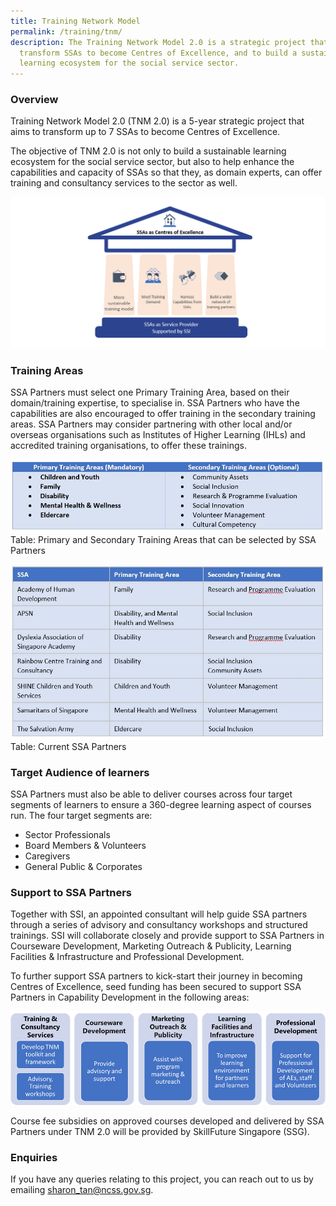 ```yaml
---
title: Training Network Model
permalink: /training/tnm/
description: The Training Network Model 2.0 is a strategic project that aims to
  transform SSAs to become Centres of Excellence, and to build a sustainable
  learning ecosystem for the social service sector.
---
```

### **Overview**
Training Network Model 2.0 (TNM 2.0) is a 5-year strategic project that aims to transform up to 7 SSAs to become Centres of Excellence.

The objective of TNM 2.0 is not only to build a sustainable learning ecosystem for the social service sector, but also to help enhance the capabilities and capacity of SSAs so that they, as domain experts, can offer training and consultancy services to the sector as well. 

![Training Network Model 2.0 (TNM 2.0)](/images/training/TNM/TNM%202.png)

### **Training Areas**
SSA Partners must select one Primary Training Area, based on their domain/training expertise, to specialise in. SSA Partners who have the capabilities are also encouraged to offer training in the secondary training areas. SSA Partners may consider partnering with other local and/or overseas organisations such as Institutes of Higher Learning (IHLs) and accredited training organisations, to offer these trainings.

![TNM 2.0: Primary and Secondary Training Areas that can be selected by SSA Partners ](/images/training/TNM/TNM-Training-Areas.jpg)
Table: Primary and Secondary Training Areas that can be selected by SSA Partners 

![Training Network Model 2.0: Current SSA Partners](/images/training/TNM/TNM-partners.jpg)
Table: Current SSA Partners

### **Target Audience of learners**
SSA Partners must also be able to deliver courses across four target segments of learners to ensure a 360-degree learning aspect of courses run. The four target segments are: 
* Sector Professionals 
* Board Members & Volunteers 
* Caregivers 
* General Public & Corporates 

### **Support to SSA Partners** 
Together with SSI, an appointed consultant will help guide SSA partners through a series of advisory and consultancy workshops and structured trainings. SSI will collaborate closely and provide support to SSA Partners in Courseware Development, Marketing Outreach & Publicity, Learning Facilities & Infrastructure and Professional Development. 

To further support SSA partners to kick-start their journey in becoming Centres of Excellence, seed funding has been secured to support SSA Partners in Capability Development in the following areas:  

![TNM 2.0: Support to SSA Partners](/images/training/TNM/Support-to-SSA-Partners.png)

Course fee subsidies on approved courses developed and delivered by SSA Partners under TNM 2.0 will be provided by SkillFuture Singapore (SSG). 

### **Enquiries**
If you have any queries relating to this project, you can reach out to us by emailing [sharon_tan@ncss.gov.sg](mailto:sharon_tan@ncss.gov.sg).